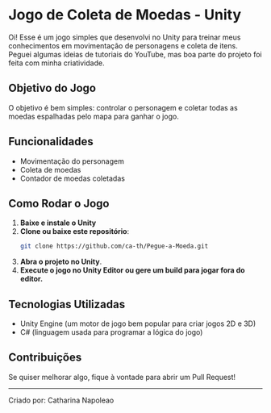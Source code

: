 # Jogo de Coleta de Moedas - Unity

Oi! Esse é um jogo simples que desenvolvi no Unity para treinar meus conhecimentos em movimentação de personagens e coleta de itens. Peguei algumas ideias de tutoriais do YouTube, mas boa parte do projeto foi feita com minha criatividade.

## Objetivo do Jogo

O objetivo é bem simples: controlar o personagem e coletar todas as moedas espalhadas pelo mapa para ganhar o jogo.

## Funcionalidades

- Movimentação do personagem
- Coleta de moedas
- Contador de moedas coletadas

## Como Rodar o Jogo

1. **Baixe e instale o Unity** 
2. **Clone ou baixe este repositório**:
   ```bash
   git clone https://github.com/ca-th/Pegue-a-Moeda.git
   ```
3. **Abra o projeto no Unity**.
4. **Execute o jogo no Unity Editor ou gere um build para jogar fora do editor.**

## Tecnologias Utilizadas

- Unity Engine (um motor de jogo bem popular para criar jogos 2D e 3D)
- C# (linguagem usada para programar a lógica do jogo)

## Contribuições

Se quiser melhorar algo, fique à vontade para abrir um Pull Request!

---

Criado por: Catharina Napoleao



